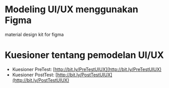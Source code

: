 # Modeling UI/UX menggunakan Figma
material design kit for figma

# Kuesioner tentang pemodelan UI/UX
- Kuesioner PreTest: [http://bit.ly/PreTestUIUX](http://bit.ly/PreTestUIUX)
- Kuesioner PostTest: [http://bit.ly/PostTestUIUX](http://bit.ly/PostTestUIUX)
